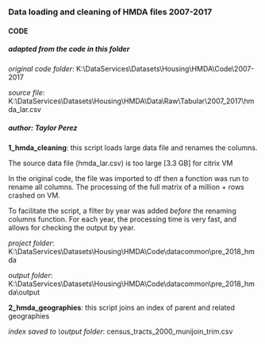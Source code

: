 ### Data loading and cleaning of HMDA files 2007-2017


#### CODE 

##### adapted from the code in this folder 

*original code folder*: K:\DataServices\Datasets\Housing\HMDA\Code\2007-2017

*source file*: K:\DataServices\Datasets\Housing\HMDA\Data\Raw\Tabular\2007_2017\hmda_lar.csv

##### author:  Taylor Perez


__1_hmda_cleaning__:  this script loads large data file and renames the columns.

The source data file (hmda_lar.csv) is too large [3.3 GB] for citrix VM

In the original code, the file was imported to df then a function was run to rename all columns. The  processing of the full matrix of a million + rows crashed on VM.


To facilitate the script, a filter by year was added *before* the renaming columns function.  For each year, the processing time is very fast, and allows for checking the output by year.


*project folder*: K:\DataServices\Datasets\Housing\HMDA\Code\datacommon\pre_2018_hmda

*output folder*: K:\DataServices\Datasets\Housing\HMDA\Code\datacommon\pre_2018_hmda\output



__2_hmda_geographies__:  this script joins an index of parent and related geographies

*index saved to \output folder*:  census_tracts_2000_munijoin_trim.csv
